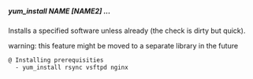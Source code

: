 ##### yum_install NAME [NAME2] ...

Installs a specified software unless already (the check is dirty but quick).

warning: this feature might be moved to a separate library in the future

```bash
@ Installing prerequisities
  - yum_install rsync vsftpd nginx
```
